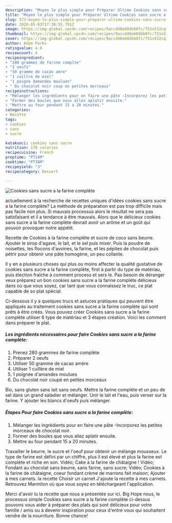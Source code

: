 ```yaml
---
description: "Moyen le plus simple pour Préparer Ultime Cookies sans sucre a la farine complète"
title: "Moyen le plus simple pour Préparer Ultime Cookies sans sucre a la farine complète"
slug: 573-moyen-le-plus-simple-pour-preparer-ultime-cookies-sans-sucre-a-la-farine-complete
date: 2020-05-03T17:38:55.791Z
image: https://img-global.cpcdn.com/recipes/9accd48e60dbb8fc/751x532cq70/cookies-sans-sucre-a-la-farine-complete-photo-principale-de-la-recette.jpg
thumbnail: https://img-global.cpcdn.com/recipes/9accd48e60dbb8fc/751x532cq70/cookies-sans-sucre-a-la-farine-complete-photo-principale-de-la-recette.jpg
cover: https://img-global.cpcdn.com/recipes/9accd48e60dbb8fc/751x532cq70/cookies-sans-sucre-a-la-farine-complete-photo-principale-de-la-recette.jpg
author: Adam Parks
ratingvalue: 4.9
reviewcount: 4
recipeingredient:
- "280 grammes de farine complte"
- "2 oeufs"
- "50 gramme de cacao amre"
- "1 cuillre de miel"
- "1 poigne damandes moulues"
- " Du chocolat noir coup en petites morceaux"
recipeinstructions:
- "Mélanger les ingrédients pour en faire une pâte -Incorporez les petites morceaux de chocolat noir."
- "Former des boules que vous allez aplatir ensuite."
- "Mettre au four pendant 15 a 20 minutes."
categories:
- Recette
tags:
- cookies
- sans
- sucre

katakunci: cookies sans sucre 
nutrition: 178 calories
recipecuisine: French
preptime: "PT14M"
cooktime: "PT38M"
recipeyield: "3"
recipecategory: Dessert

---
```



![Cookies sans sucre a la farine complète](https://img-global.cpcdn.com/recipes/9accd48e60dbb8fc/751x532cq70/cookies-sans-sucre-a-la-farine-complete-photo-principale-de-la-recette.jpg)

actuellement à la recherche de recettes uniques d'idées cookies sans sucre a la farine complète? La méthode de préparation est pas trop difficile mais pas facile non plus. Si mauvais processus alors le résultat ne sera pas satisfaisant et il a tendance à être mauvais. Alors que le délicieux cookies sans sucre a la farine complète devrait avoir un arôme et un goût qui pouvoir provoquer notre appétit.

Recette de Cookies à la farine complète et sucre de coco sans beurre. Ajouter le sirop d&#39;agave, le lait, et le sel puis mixer. Puis la poudre de noisettes, les flocons d&#39;avoines, la farine, et les pépites de chocolat puis pétrir pour obtenir une pâte homogène, un peu collante.

Il y en a plusieurs choses qui plus ou moins affecter la qualité gustative de cookies sans sucre a la farine complète, first à partir du type de matériau, puis élection fraîche à comment process et sers le. Pas besoin de déranger veux préparez un bon cookies sans sucre a la farine complète délicieux dans où que vous soyez, car tant que vous connaissez le truc, ce plat capable de so plat spécial.


Ci-dessous il y a quelques trucs et astuces pratiques qui peuvent être appliqués au traitement cookies sans sucre a la farine complète qui sont prêts à être créés. Vous pouvez créer Cookies sans sucre a la farine complète utiliser 6 type de matériau et 3 étapes création. Voici les comment dans préparer le plat.

<!--inarticleads1-->

##### Les ingrédients nécessaires pour faire Cookies sans sucre a la farine complète:

1. Prenez 280 grammes de farine complète
1. Préparer 2 oeufs
1. Utiliser 50 gramme de cacao amère
1. Utiliser 1 cuillère de miel
1.  1 poignée d&#39;amandes moulues
1.   Du chocolat noir coupé en petites morceaux


Bio, sans gluten sans lait sans oeufs. Mettre la farine complète et un peu de sel dans un grand saladier et mélanger. Unir le lait et l&#39;eau, puis verser sur la farine. Y ajouter les blancs d&#39;oeufs puis mélanger. 

<!--inarticleads2-->

##### Étapes Pour faire Cookies sans sucre a la farine complète:

1. Mélanger les ingrédients pour en faire une pâte -Incorporez les petites morceaux de chocolat noir.
1. Former des boules que vous allez aplatir ensuite.
1. Mettre au four pendant 15 a 20 minutes.


Travailler le beurre, le sucre et l&#39;oeuf pour obtenir un mélange mousseux. Le type de farine est défini par un chiffre, plus il est élevé et plus la farine est complète et riche en son. Vidéo; Cake à la farine de châtaigne ! Vidéo; Fondant au chocolat sans beurre, sans farine, sans sucre; Vidéo; Cookies à la farine de châtaigne, coeur fondant crème de marrons fait maison; Ajouter à mes carnets. la recette Choisir un carnet J&#39;ajoute la recette à mes carnets. Retrouvez Marmiton où que vous soyez en téléchargeant l&#39;application. 


Merci d'avoir lu la recette que nous a présentée sur ici. Big Hope nous, le processus simple Cookies sans sucre a la farine complète ci-dessus pouvons vous aider à préparer des plats qui sont délicieux pour votre famille / amis ou à devenir inspiration pour ceux d'entre vous qui souhaitent vendre de la nourriture. Bonne chance!
